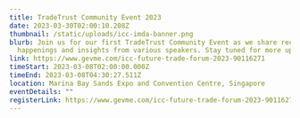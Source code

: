 ```yaml
---
title: TradeTrust Community Event 2023
date: 2023-03-30T02:00:10.208Z
thumbnail: /static/uploads/icc-imda-banner.png
blurb: Join us for our first TradeTrust Community Event as we share recent
  happenings and insights from various speakers. Stay tuned for more updates!
link: https://www.gevme.com/icc-future-trade-forum-2023-90116271
timeStart: 2023-03-08T02:00:00.000Z
timeEnd: 2023-03-08T04:30:27.511Z
location: Marina Bay Sands Expo and Convention Centre, Singapore
eventDetails: ""
registerLink: https://www.gevme.com/icc-future-trade-forum-2023-90116271
---
```

